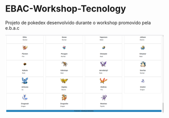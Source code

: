 # EBAC-Workshop-Tecnology
Projeto de pokedex desenvolvido durante o workshop promovido pela e.b.a.c

<img src="pokeimg.png">
